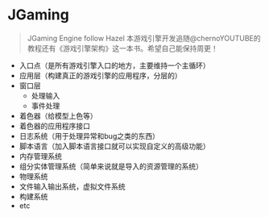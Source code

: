 # JGaming
> JGaming Engine follow Hazel
> 本游戏引擎开发追随@chernoYOUTUBE的教程还有《游戏引擎架构》这一本书。希望自己能保持周更！

- 入口点（是所有游戏引擎入口的地方，主要维持一个主循环）
- 应用层（构建真正的游戏引擎的应用程序，分层的）
- 窗口层
  - 处理输入
  - 事件处理
- 着色器（给模型上色等）
- 着色器的应用程序接口
- 日志系统（用于处理异常和bug之类的东西）
- 脚本语言（加入脚本语言接口就可以实现自定义的高级功能）
- 内存管理系统
- 组分实体管理系统（简单来说就是导入的资源管理的系统）
- 物理系统
- 文件输入输出系统，虚拟文件系统
- 构建系统
- etc
